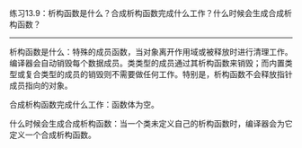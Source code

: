 练习13.9：析构函数是什么？合成析构函数完成什么工作？什么时候会生成合成析构函数？

---

析构函数是什么：特殊的成员函数，当对象离开作用域或被释放时进行清理工作。编译器会自动销毁每个数据成员。类类型的成员通过其析构函数来销毁；而内置类型或复合类型的成员的销毁则不需要做任何工作。特别是，析构函数不会释放指针成员指向的对象。

合成析构函数完成什么工作：函数体为空。

什么时候会生成合成析构函数：当一个类未定义自己的析构函数时，编译器会为它定义一个合成析构函数。

